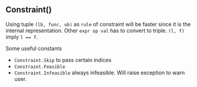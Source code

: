 ## Constraint()

Using tuple `(lb, func, ub)` as `rule` of constraint will be faster since it is the internal representation. Other `expr op val` has to convert to triple. `(l, f)` imply `l == f`.

Some useful constants
- `Constraint.Skip` to pass certain indices
- `Constraint.Feasible`
- `Constraint.Infeasible` always infeasible. Will raise exception to warn user.